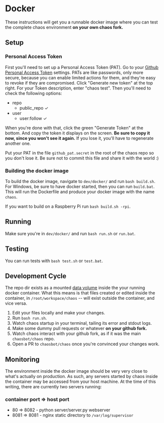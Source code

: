 # Docker

These instructions will get you a runnable docker image where you can test the
complete chaos environment **on your own chaos fork.**

## Setup

### Personal Access Token

First you'll need to set up a Personal Access Token (PAT).  Go to your [Github
Personal Access Token](https://github.com/settings/tokens) settings. PATs are
like passwords, only more secure, because you can enable limited actions for
them, and they're easy to revoke if they are compromised.  Click "Generate new
token" at the top right.  For your Token description, enter "chaos test".  Then
you'll need to check the following options:

* repo
  * public\_repo ✓
* user
  * user:follow ✓

When you're done with that, click the green "Generate Token" at the bottom.  And
copy the token it displays on the screen.  **Be sure to copy it now, since you
won't see it again.**  If you lose it, you'll have to regenerate another one.

Put your PAT in the file `github_pat.secret` in the root of the chaos repo so
you don't lose it.  Be sure not to commit this file and share it with the world
:)

### Building the docker image

To build the docker image, navigate to `dev/docker/` and run `bash build.sh`.
For Windows, be sure to have docker started, then you can run `build.bat`.
This will run the Dockerfile and produce your docker image with the name
`chaos`.

If you want to build on a Raspberry Pi run `bash build.sh -rpi`.

## Running

Make sure you're in `dev/docker/` and run `bash run.sh` or `run.bat`.

## Testing

You can run tests with `bash test.sh` or `test.bat`.

## Development Cycle

The repo dir exists as a mounted [data
volume](https://docs.docker.com/engine/tutorials/dockervolumes/#data-volumes)
inside the your running docker container.  What this means is that files created
or edited inside the container, in `/root/workspace/chaos` -- will exist
outside the container, and vice versa.

1. Edit your files locally and make your changes.
2. Run `bash run.sh`.
3. Watch chaos startup in your terminal, tailing its error and stdout logs.
4. Make some dummy pull requests or whatever **on your github fork.**
5. Watch chaos interact with your github fork, as if it was the main
   `chaosbot/chaos` repo.
6. Open a PR to `chaosbot/chaos` once you're convinced your changes work.

## Monitoring

The environment inside the docker image should be very very close to what's
actually on production.  As such, any servers started by chaos inside the
container may be accessed from your host machine.  At the time of this writing,
there are currently two servers running:

### container port => host port
* 80 => 8082 - python server/server.py webserver
* 8081 => 8081 - nginx static directory to `/var/log/supervisor`
